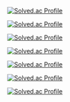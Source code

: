 [![Solved.ac Profile](http://mazassumnida.wtf/api/v2/generate_badge?boj=swa07016)](https://solved.ac/swa07016/)

[![Solved.ac Profile](http://mazassumnida.wtf/api/v2/generate_badge?boj=doit99)](https://solved.ac/doit99/)

[![Solved.ac Profile](http://mazassumnida.wtf/api/v2/generate_badge?boj=loveysuby)](https://solved.ac/loveysuby/)

[![Solved.ac Profile](http://mazassumnida.wtf/api/v2/generate_badge?boj=dbwp031)](https://solved.ac/dbwp031/)

[![Solved.ac Profile](http://mazassumnida.wtf/api/v2/generate_badge?boj=kjuny00)](https://solved.ac/kjuny00/)

[![Solved.ac Profile](http://mazassumnida.wtf/api/v2/generate_badge?boj=shyne2496)](https://solved.ac/shyne2496/)

[![Solved.ac Profile](http://mazassumnida.wtf/api/v2/generate_badge?boj=yoy07030)](https://solved.ac/yoy07030/)

